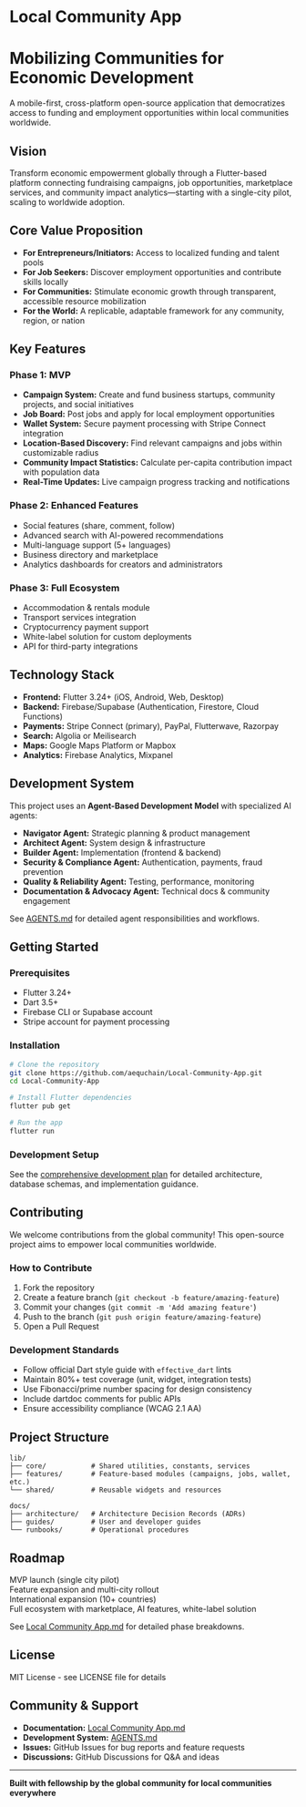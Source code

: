 # Local Community App

Mobilizing Communities for Economic Development
================================================

A mobile-first, cross-platform open-source application that democratizes access to funding and employment opportunities within local communities worldwide.


Vision
------

Transform economic empowerment globally through a Flutter-based platform connecting fundraising campaigns, job opportunities, marketplace services, and community impact analytics—starting with a single-city pilot, scaling to worldwide adoption.


Core Value Proposition
-----------------------

- **For Entrepreneurs/Initiators:** Access to localized funding and talent pools
- **For Job Seekers:** Discover employment opportunities and contribute skills locally  
- **For Communities:** Stimulate economic growth through transparent, accessible resource mobilization
- **For the World:** A replicable, adaptable framework for any community, region, or nation


Key Features
------------

### Phase 1: MVP
- **Campaign System:** Create and fund business startups, community projects, and social initiatives
- **Job Board:** Post jobs and apply for local employment opportunities
- **Wallet System:** Secure payment processing with Stripe Connect integration
- **Location-Based Discovery:** Find relevant campaigns and jobs within customizable radius
- **Community Impact Statistics:** Calculate per-capita contribution impact with population data
- **Real-Time Updates:** Live campaign progress tracking and notifications

### Phase 2: Enhanced Features
- Social features (share, comment, follow)
- Advanced search with AI-powered recommendations
- Multi-language support (5+ languages)
- Business directory and marketplace
- Analytics dashboards for creators and administrators

### Phase 3: Full Ecosystem
- Accommodation & rentals module
- Transport services integration
- Cryptocurrency payment support
- White-label solution for custom deployments
- API for third-party integrations


Technology Stack
----------------

- **Frontend:** Flutter 3.24+ (iOS, Android, Web, Desktop)
- **Backend:** Firebase/Supabase (Authentication, Firestore, Cloud Functions)
- **Payments:** Stripe Connect (primary), PayPal, Flutterwave, Razorpay
- **Search:** Algolia or Meilisearch
- **Maps:** Google Maps Platform or Mapbox
- **Analytics:** Firebase Analytics, Mixpanel


Development System
------------------

This project uses an **Agent-Based Development Model** with specialized AI agents:

- **Navigator Agent:** Strategic planning & product management
- **Architect Agent:** System design & infrastructure  
- **Builder Agent:** Implementation (frontend & backend)
- **Security & Compliance Agent:** Authentication, payments, fraud prevention
- **Quality & Reliability Agent:** Testing, performance, monitoring
- **Documentation & Advocacy Agent:** Technical docs & community engagement

See [AGENTS.md](AGENTS.md) for detailed agent responsibilities and workflows.


Getting Started
---------------

### Prerequisites
- Flutter 3.24+
- Dart 3.5+
- Firebase CLI or Supabase account
- Stripe account for payment processing

### Installation

```bash
# Clone the repository
git clone https://github.com/aequchain/Local-Community-App.git
cd Local-Community-App

# Install Flutter dependencies
flutter pub get

# Run the app
flutter run
```

### Development Setup

See the [comprehensive development plan](Local%20Community%20App.md) for detailed architecture, database schemas, and implementation guidance.


Contributing
------------

We welcome contributions from the global community! This open-source project aims to empower local communities worldwide.

### How to Contribute
1. Fork the repository
2. Create a feature branch (`git checkout -b feature/amazing-feature`)
3. Commit your changes (`git commit -m 'Add amazing feature'`)
4. Push to the branch (`git push origin feature/amazing-feature`)
5. Open a Pull Request

### Development Standards
- Follow official Dart style guide with `effective_dart` lints
- Maintain 80%+ test coverage (unit, widget, integration tests)
- Use Fibonacci/prime number spacing for design consistency
- Include dartdoc comments for public APIs
- Ensure accessibility compliance (WCAG 2.1 AA)


Project Structure
-----------------

```
lib/
├── core/           # Shared utilities, constants, services
├── features/       # Feature-based modules (campaigns, jobs, wallet, etc.)
└── shared/         # Reusable widgets and resources

docs/
├── architecture/   # Architecture Decision Records (ADRs)
├── guides/         # User and developer guides
└── runbooks/       # Operational procedures
```


Roadmap
-------

MVP launch (single city pilot)  
Feature expansion and multi-city rollout  
International expansion (10+ countries)  
Full ecosystem with marketplace, AI features, white-label solution

See [Local Community App.md](Local%20Community%20App.md) for detailed phase breakdowns.


License
-------

MIT License - see LICENSE file for details


Community & Support
-------------------

- **Documentation:** [Local Community App.md](Local%20Community%20App.md)
- **Development System:** [AGENTS.md](AGENTS.md)
- **Issues:** GitHub Issues for bug reports and feature requests
- **Discussions:** GitHub Discussions for Q&A and ideas

---

**Built with fellowship by the global community for local communities everywhere**

